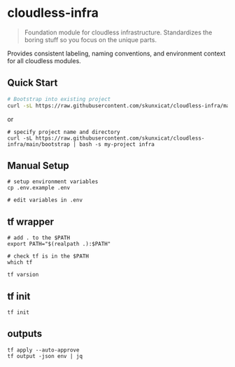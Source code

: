 # cloudless-infra

> Foundation module for cloudless infrastructure. Standardizes the boring stuff so you focus on the unique parts.

Provides consistent labeling, naming conventions, and environment context for all cloudless modules.

## Quick Start

```bash
# Bootstrap into existing project
curl -sL https://raw.githubusercontent.com/skunxicat/cloudless-infra/main/bootstrap | bash
```

or 

```
# specify project name and directory
curl -sL https://raw.githubusercontent.com/skunxicat/cloudless-infra/main/bootstrap | bash -s my-project infra
```

## Manual Setup 

```
# setup environment variables
cp .env.example .env

# edit variables in .env

```

## tf wrapper

```
# add . to the $PATH
export PATH="$(realpath .):$PATH"

# check tf is in the $PATH
which tf

tf varsion

```

## tf init 

```
tf init
```

## outputs

```
tf apply --auto-approve
tf output -json env | jq 

```
